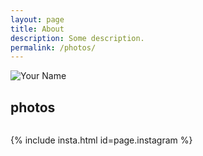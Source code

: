 ```yaml
---
layout: page
title: About
description: Some description.
permalink: /photos/
---
```

<style>
  @import url(https://fonts.googleapis.com/css?family=Open+Sans);


#instafeed {
  width: 100%;
  display: flex;
}
#instafeed a {
  position: relative;
  width: 50%;
}
@media only screen and (min-width: 580px) {
  #instafeed a {
    width: 25%;
  }
}
#instafeed a img {
  display: block;
  width: 100%;
  height: 100%;
}
#instafeed a div.footer {
  width: auto;
  position: absolute;
  bottom: 0;
  left: 0;
  right: 0;
  padding: .5rem 1rem;
  background: rgba(30, 144, 255, 0.8);
  font-size: .8rem;
  font-family: 'Open Sans', sans-serif;
  color: white;
  text-transform: uppercase;
}
#instafeed a div.footer img {
  height: 40px;
  width: 40px;
  border-radius: 50%;
  margin-right: .5rem;
  box-shadow: 0 0 0 1px rgba(255, 255, 255, 0.4);
}
#instafeed a div.user {
  display: flex;
  align-items: center;
  flex-wrap: wrap;
}
#instafeed a div.caption {
  height: 0;
  opacity: 0;
  margin-bottom: 0;
  background: rgba(0, 0, 0, 0.2);
}
#instafeed a:hover .caption, #instafeed a:focus .caption {
  margin: -.5rem -1rem .5rem;
  padding: .5rem 1rem;
  opacity: 1;
  height: auto;
}

  </style>

<img itemprop="image" class="img-rounded" src="https://res.cloudinary.com/dm7h7e8xj/image/upload/c_fill,h_200,w_200/v1504971955/neo_ruqszk.jpg" alt="Your Name">

## photos

<div id="instafeed">
</div>
<!-- Use the CDN or host the script yourself -->
<!-- <script src="https://cdnjs.cloudflare.com/ajax/libs/instafeed.js/1.4.1/instafeed.min.js"></script> -->
<script src="https://matthewelsom.com/assets/js/libs/instafeed.min.js"></script>
<script type="text/javascript">
  var userFeed = new Instafeed({
    get: 'user',
    userId: '623597756',
    clientId: '02b47e1b98ce4f04adc271ffbd26611d',
    accessToken: '623597756.02b47e1.3dbf3cb6dc3f4dccbc5b1b5ae8c74a72',
    resolution: 'standard_resolution',
    template: '<a href="{{link}}" target="_blank" id="{{id}}"><img src="{{image}}"/><div class="footer"><div class="caption">{{caption}}</div><div class="user"><img src="{{model.user.profile_picture}}"/><span>{{model.user.username}}</span></div></div></a>',
    sortBy: 'most-recent',
    limit: 2,
    links: false
  });
  userFeed.run();
</script>

{% include insta.html id=page.instagram %}
